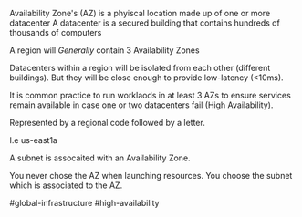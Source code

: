 Availability Zone's (AZ) is a phyiscal location made up of one or more datacenter
A datacenter is a secured building that contains hundreds of thousands of computers

A region will *Generally* contain 3 Availability Zones

Datacenters within a region will be isolated from each other (different buildings). But they will be close enough to provide low-latency (<10ms).

It is common practice to run worklaods in at least 3 AZs to ensure services remain available in case one or two datacenters fail (High Availability).


Represented by a regional code followed by a letter.

I.e us-east1a


A subnet is assocaited with an Availability Zone.

You never chose the AZ when launching resources. You choose the subnet which is associated to the AZ.


#global-infrastructure #high-availability